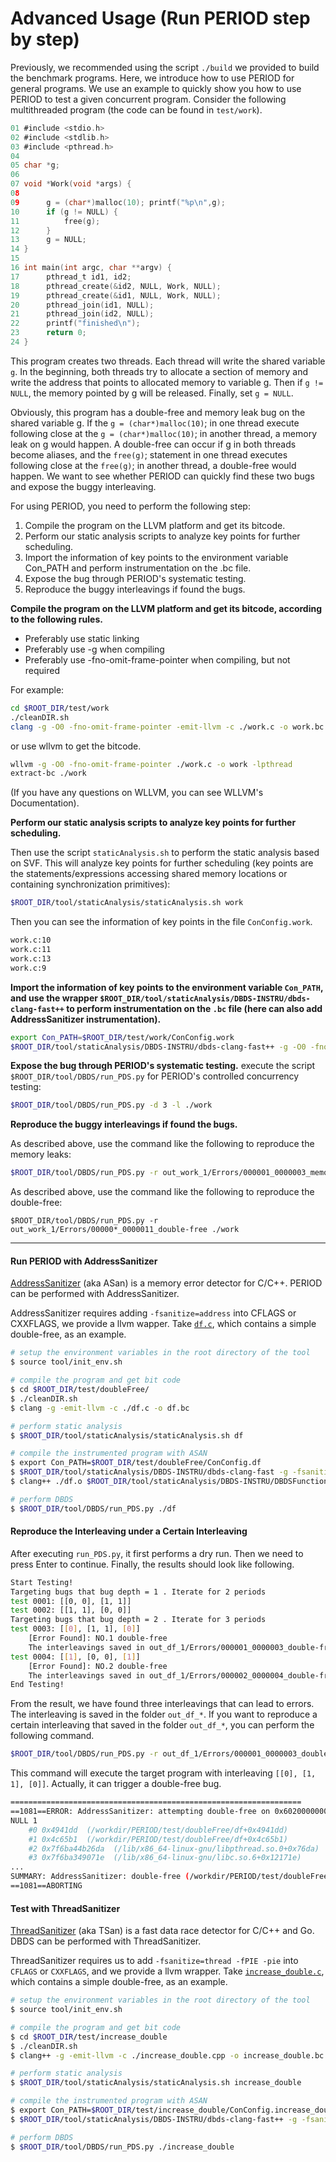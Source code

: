 # Advanced Usage (Run PERIOD step by step)

Previously, we recommended using the script `./build` we provided to build the benchmark programs. Here, we introduce how to use PERIOD for general programs. We use an example to quickly show you how to use PERIOD to test a given concurrent program. Consider the following multithreaded program (the code can be found in `test/work`).

```C
01 #include <stdio.h>
02 #include <stdlib.h>
03 #include <pthread.h>
04
05 char *g;
06
07 void *Work(void *args) {
08
09      g = (char*)malloc(10); printf("%p\n",g);
10      if (g != NULL) {
11          free(g);
12      }
13      g = NULL;
14 }
15
16 int main(int argc, char **argv) {
17      pthread_t id1, id2;
18      pthread_create(&id2, NULL, Work, NULL);
19      pthread_create(&id1, NULL, Work, NULL);
20      pthread_join(id1, NULL);
21      pthread_join(id2, NULL);
22      printf("finished\n");
23      return 0;
24 }
```

This program creates two threads. Each thread will write the shared variable `g`. In the beginning, both threads try to allocate a section of memory and write the address that points to allocated memory to variable g. Then if `g != NULL`, the memory pointed by g will be released. Finally, set `g = NULL`.

Obviously, this program has a double-free and memory leak bug on the shared variable g. If the `g = (char*)malloc(10)`; in one thread execute following close at the `g = (char*)malloc(10)`; in another thread, a memory leak on g would happen. A double-free can occur if g in both threads become aliases, and the `free(g)`; statement in one thread executes following close at the `free(g)`; in another thread, a double-free would happen. We want to see whether PERIOD can quickly find these two bugs and expose the buggy interleaving.

For using PERIOD, you need to perform the following step:
1. Compile the program on the LLVM platform and get its bitcode.
2. Perform our static analysis scripts to analyze key points for further scheduling.
3. Import the information of key points to the environment variable  Con_PATH and perform instrumentation on the .bc file.
4. Expose the bug through PERIOD's systematic testing.
5. Reproduce the buggy interleavings if found the bugs.

**Compile the program on the LLVM platform and get its bitcode, according to the following rules.**

- Preferably use static linking
- Preferably use -g when compiling
- Preferably use -fno-omit-frame-pointer when compiling, but not required

For example:
```sh
cd $ROOT_DIR/test/work
./cleanDIR.sh
clang -g -O0 -fno-omit-frame-pointer -emit-llvm -c ./work.c -o work.bc -lpthread
```

or use wllvm to get the bitcode.
```sh
wllvm -g -O0 -fno-omit-frame-pointer ./work.c -o work -lpthread
extract-bc ./work
```
(If you have any questions on WLLVM, you can see WLLVM's Documentation).

**Perform our static analysis scripts to analyze key points for further scheduling.**

Then use the script `staticAnalysis.sh` to perform the static analysis based on SVF. This will analyze key points for further scheduling (key points are the statements/expressions accessing shared memory locations or containing synchronization primitives): 
```sh
$ROOT_DIR/tool/staticAnalysis/staticAnalysis.sh work
```

Then you can see the information of key points in the file `ConConfig.work`. 
```sh
work.c:10
work.c:11
work.c:13
work.c:9
```

**Import the information of key points to the environment variable `Con_PATH`, and use the wrapper `$ROOT_DIR/tool/staticAnalysis/DBDS-INSTRU/dbds-clang-fast++` to perform instrumentation on the `.bc` file (here can also add AddressSanitizer instrumentation).**
```sh
export Con_PATH=$ROOT_DIR/test/work/ConConfig.work
$ROOT_DIR/tool/staticAnalysis/DBDS-INSTRU/dbds-clang-fast++ -g -O0 -fno-omit-frame-pointer -fsanitize=address ./work.bc -o work
```

**Expose the bug through PERIOD's systematic testing.**
execute the script `$ROOT_DIR/tool/DBDS/run_PDS.py` for PERIOD's controlled concurrency testing:
```sh
$ROOT_DIR/tool/DBDS/run_PDS.py -d 3 -l ./work
```


**Reproduce the buggy interleavings if found the bugs.**

As described above, use the command like the following to reproduce the memory leaks:
```sh
$ROOT_DIR/tool/DBDS/run_PDS.py -r out_work_1/Errors/000001_0000003_memory-leaks -l ./work
```

As described above, use the command like the following to reproduce the double-free:
```
$ROOT_DIR/tool/DBDS/run_PDS.py -r out_work_1/Errors/00000*_0000011_double-free ./work
```

-------------------

#### Run PERIOD with AddressSanitizer

[AddressSanitizer](https://clang.llvm.org/docs/AddressSanitizer.html) (aka ASan) is a memory error detector for C/C++. PERIOD can be performed with AddressSanitizer.

AddressSanitizer requires adding `-fsanitize=address` into CFLAGS or CXXFLAGS, we provide a llvm wapper. Take [`df.c`](test/doubleFree/df.c), which contains a simple double-free, as an example.

```bash
# setup the environment variables in the root directory of the tool
$ source tool/init_env.sh

# compile the program and get bit code
$ cd $ROOT_DIR/test/doubleFree/
$ ./cleanDIR.sh
$ clang -g -emit-llvm -c ./df.c -o df.bc

# perform static analysis
$ $ROOT_DIR/tool/staticAnalysis/staticAnalysis.sh df

# compile the instrumented program with ASAN
$ export Con_PATH=$ROOT_DIR/test/doubleFree/ConConfig.df
$ $ROOT_DIR/tool/staticAnalysis/DBDS-INSTRU/dbds-clang-fast -g -fsanitize=address -c ./df.c -o df.o
$ clang++ ./df.o $ROOT_DIR/tool/staticAnalysis/DBDS-INSTRU/DBDSFunction.o -g -o df -lpthread -fsanitize=address -ldl

# perform DBDS
$ $ROOT_DIR/tool/DBDS/run_PDS.py ./df
```

#### Reproduce the Interleaving under a Certain Interleaving

After executing `run_PDS.py`, it first performs a dry run. Then we need to press Enter to continue. Finally, the results should look like following.

```sh
Start Testing!
Targeting bugs that bug depth = 1 . Iterate for 2 periods
test 0001: [[0, 0], [1, 1]]
test 0002: [[1, 1], [0, 0]]
Targeting bugs that bug depth = 2 . Iterate for 3 periods
test 0003: [[0], [1, 1], [0]]
    [Error Found]: NO.1 double-free
    The interleavings saved in out_df_1/Errors/000001_0000003_double-free 
test 0004: [[1], [0, 0], [1]]
    [Error Found]: NO.2 double-free
    The interleavings saved in out_df_1/Errors/000002_0000004_double-free 
End Testing!
```

From the result, we have found three interleavings that can lead to errors. The interleaving is saved in the folder `out_df_*`. If you want to reproduce a certain interleaving that saved in the folder `out_df_*`, you can perform the following command.

```bash
$ROOT_DIR/tool/DBDS/run_PDS.py -r out_df_1/Errors/000001_0000003_double-free ./df
```

This command will execute the target program with interleaving `[[0], [1, 1], [0]]`. Actually, it can trigger a double-free bug.

```sh
=================================================================
==1081==ERROR: AddressSanitizer: attempting double-free on 0x602000000010 in thread T2:
NULL 1
    #0 0x4941dd  (/workdir/PERIOD/test/doubleFree/df+0x4941dd)
    #1 0x4c65b1  (/workdir/PERIOD/test/doubleFree/df+0x4c65b1)
    #2 0x7f6ba44b26da  (/lib/x86_64-linux-gnu/libpthread.so.0+0x76da)
    #3 0x7f6ba349071e  (/lib/x86_64-linux-gnu/libc.so.6+0x12171e)
...
SUMMARY: AddressSanitizer: double-free (/workdir/PERIOD/test/doubleFree/df+0x4941dd) 
==1081==ABORTING
```

#### Test with ThreadSanitizer

[ThreadSanitizer](https://clang.llvm.org/docs/ThreadSanitizer.html) (aka TSan) is a fast data race detector for C/C++ and Go. DBDS can be performed with ThreadSanitizer.

ThreadSanitizer requires us to add `-fsanitize=thread -fPIE -pie` into `CFLAGS` or `CXXFLAGS`, and we provide a llvm wrapper. Take [`increase_double.c`](test/increase_double/increase_double.c), which contains a simple double-free, as an example.

```bash
# setup the environment variables in the root directory of the tool
$ source tool/init_env.sh

# compile the program and get bit code
$ cd $ROOT_DIR/test/increase_double
$ ./cleanDIR.sh
$ clang++ -g -emit-llvm -c ./increase_double.cpp -o increase_double.bc

# perform static analysis
$ $ROOT_DIR/tool/staticAnalysis/staticAnalysis.sh increase_double

# compile the instrumented program with ASAN
$ export Con_PATH=$ROOT_DIR/test/increase_double/ConConfig.increase_double
$ $ROOT_DIR/tool/staticAnalysis/DBDS-INSTRU/dbds-clang-fast++ -g -fsanitize=thread -fPIE -pie ./increase_double.cpp -o increase_double

# perform DBDS
$ $ROOT_DIR/tool/DBDS/run_PDS.py ./increase_double
```
